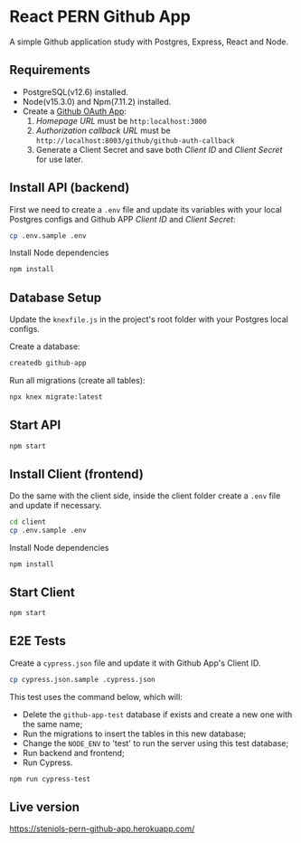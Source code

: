 # React PERN Github App

A simple Github application study with Postgres, Express, React and Node.

## Requirements

* PostgreSQL(v12.6) installed.
* Node(v15.3.0) and Npm(7.11.2) installed.
* Create a [Github OAuth App](https://github.com/settings/developers):
  1) *Homepage URL* must be `http:localhost:3000`
  2) *Authorization callback URL* must be `http://localhost:8003/github/github-auth-callback`
  3) Generate a Client Secret and save both *Client ID* and *Client Secret* for use later.

## Install API (backend)

First we need to create a `.env` file and update its variables with your local Postgres configs and Github APP *Client ID* and *Client Secret*:

```bash
cp .env.sample .env
```

Install Node dependencies
```bash
npm install
```
## Database Setup

Update the `knexfile.js` in the project's root folder with your Postgres local configs.

Create a database:
```bash
createdb github-app 
```

Run all migrations (create all tables):
```bash
npx knex migrate:latest 
```

## Start API

```bash
npm start
```

## Install Client (frontend)

Do the same with the client side, inside the client folder create a `.env` file and update if necessary.
```bash
cd client
cp .env.sample .env
```

Install Node dependencies
```
npm install
```

## Start Client
```bash
npm start
```

## E2E Tests

Create a `cypress.json` file and update it with Github App's Client ID. 
```bash
cp cypress.json.sample .cypress.json
```

This test uses the command below, which will:

* Delete the `github-app-test` database if exists and create a new one with the same name;
* Run the migrations to insert the tables in this new database;
* Change the `NODE_ENV` to 'test' to run the server using this test database;
* Run backend and frontend;
* Run Cypress.
  


```bash
npm run cypress-test
```

## Live version

https://steniols-pern-github-app.herokuapp.com/
